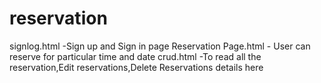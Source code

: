 # reservation
signlog.html -Sign up and Sign in page
Reservation Page.html - User can reserve for particular time and date
crud.html -To read all the reservation,Edit reservations,Delete Reservations details here
